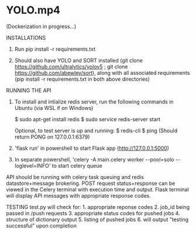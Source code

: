 # YOLO.mp4
(Dockerization in progress...)

INSTALLATIONS
1. Run pip install -r requirements.txt

2. Should also have YOLO and SORT installed (git clone https://github.com/ultralytics/yolov5 ; git clone https://github.com/abewley/sort), along with all associated requirements (pip install -r requirements.txt in both above directories)

RUNNING THE API
1. To install and intialize redis server, run the following commands in Ubuntu (via WSL if on Windows)

    $ sudo apt-get install redis
    $ sudo service redis-server start

    Optional, to test server is up and running:
    $ redis-cli
    $ ping (Should return PONG on 127.0.0.1:6379)

4. 'flask run' in powershell to start Flask app (http://127.0.0.1:5000)

5. In separate powershell, 'celery -A main.celery worker --pool=solo --loglevel=INFO' to start celery queue

API should be running with celery task queuing and redis datastore+message brokering. POST request status+response can be viewed in the Celery terminal with execution time and output. Flask terminal will display API messages with appropriate response codes.

TESTING
test.py will check for:
    1. appropriate reponse codes
    2. job_id being passed in /push requests
    3. appropriate status codes for pushed jobs
    4. structure of dictionary output
    5. listing of pushed jobs
    6. will output "testing successful" upon completion